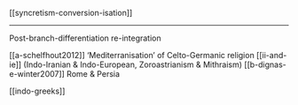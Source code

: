 [[syncretism-conversion-isation]]

---

Post-branch-differentiation re-integration

[[a-schelfhout2012]] ‘Mediterranisation’ of Celto-Germanic religion
[[ii-and-ie]] (Indo-Iranian & Indo-European, Zoroastrianism & Mithraism)
[[b-dignas-e-winter2007]] Rome & Persia

[[indo-greeks]]